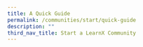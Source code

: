 ```yaml
---
title: A Quick Guide
permalink: /communities/start/quick-guide
description: ""
third_nav_title: Start a LearnX Community
---
```

